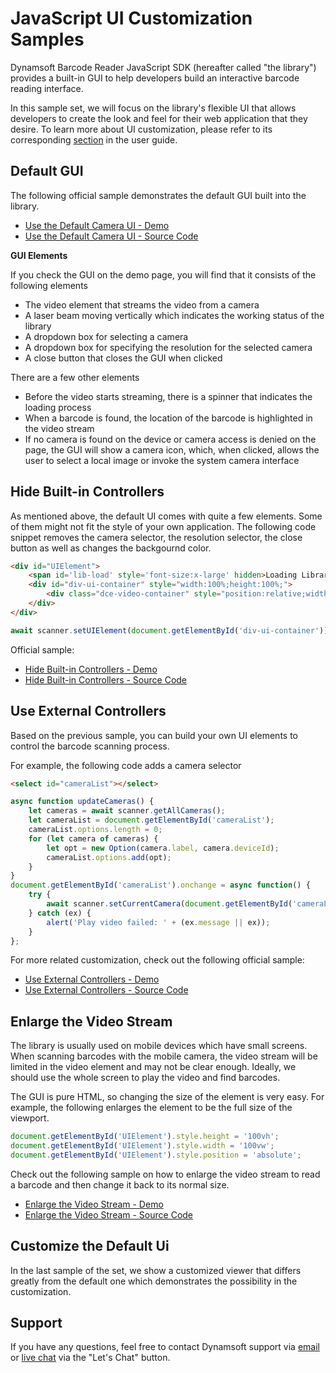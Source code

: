 # JavaScript UI Customization Samples

Dynamsoft Barcode Reader JavaScript SDK (hereafter called "the library") provides a built-in GUI to help developers build an interactive barcode reading interface.

In this sample set, we will focus on the library's flexible UI that allows developers to create the look and feel for their web application that they desire. To learn more about UI customization, please refer to its corresponding [section](https://www.dynamsoft.com/barcode-reader/docs/web/programming/javascript/user-guide/?ver=latest#customize-the-ui-optional) in the user guide.

## Default GUI

The following official sample demonstrates the default GUI built into the library.

* <a target = "_blank" href="https://demo.dynamsoft.com/Samples/DBR/JS/2.ui-tweaking/1.read-video-show-result.html">Use the Default Camera UI - Demo</a>
* <a target = "_blank" href="https://github.com/Dynamsoft/barcode-reader-javascript-samples/blob/main/2.ui-tweaking/1.read-video-show-result.html">Use the Default Camera UI - Source Code</a>

**GUI Elements**

If you check the GUI on the demo page, you will find that it consists of the following elements

* The video element that streams the video from a camera
* A laser beam moving vertically which indicates the working status of the library
* A dropdown box for selecting a camera
* A dropdown box for specifying the resolution for the selected camera
* A close button that closes the GUI when clicked

There are a few other elements

* Before the video starts streaming, there is a spinner that indicates the loading process
* When a barcode is found, the location of the barcode is highlighted in the video stream
* If no camera is found on the device or camera access is denied on the page, the GUI will show a camera icon, which, when clicked, allows the user to select a local image or invoke the system camera interface

## Hide Built-in Controllers

As mentioned above, the default UI comes with quite a few elements. Some of them might not fit the style of your own application. The following code snippet removes the camera selector, the resolution selector, the close button as well as changes the backgournd color.

```html
<div id="UIElement">
    <span id='lib-load' style='font-size:x-large' hidden>Loading Library...</span>
    <div id="div-ui-container" style="width:100%;height:100%;">
        <div class="dce-video-container" style="position:relative;width:100%;height:100%;"></div>
    </div>
</div>
```

```javascript
await scanner.setUIElement(document.getElementById('div-ui-container'));
```

Official sample:

* <a target = "_blank" href="https://demo.dynamsoft.com/Samples/DBR/JS/2.ui-tweaking/2.read-video-no-extra-control.html">Hide Built-in Controllers - Demo</a>
* <a target = "_blank" href="https://github.com/Dynamsoft/barcode-reader-javascript-samples/blob/main/2.ui-tweaking/2.read-video-no-extra-control.html">Hide Built-in Controllers - Source Code</a>

## Use External Controllers

Based on the previous sample, you can build your own UI elements to control the barcode scanning process.

For example, the following code adds a camera selector

```html
<select id="cameraList"></select>
```

```javascript
async function updateCameras() {
    let cameras = await scanner.getAllCameras();
    let cameraList = document.getElementById('cameraList');
    cameraList.options.length = 0;
    for (let camera of cameras) {
        let opt = new Option(camera.label, camera.deviceId);
        cameraList.options.add(opt);
    }
}
document.getElementById('cameraList').onchange = async function() {
    try {
        await scanner.setCurrentCamera(document.getElementById('cameraList').value);
    } catch (ex) {
        alert('Play video failed: ' + (ex.message || ex));
    }
};
```

For more related customization, check out the following official sample:

* <a target = "_blank" href="https://demo.dynamsoft.com/Samples/DBR/JS/2.ui-tweaking/3.read-video-with-external-control.html">Use External Controllers - Demo</a>
* <a target = "_blank" href="https://github.com/Dynamsoft/barcode-reader-javascript-samples/blob/main/2.ui-tweaking/3.read-video-with-external-control.html">Use External Controllers - Source Code</a>

## Enlarge the Video Stream

The library is usually used on mobile devices which have small screens. When scanning barcodes with the mobile camera, the video stream will be limited in the video element and may not be clear enough. Ideally, we should use the whole screen to play the video and find barcodes.

The GUI is pure HTML, so changing the size of the element is very easy. For example, the following enlarges the element to be the full size of the viewport.

```javascript
document.getElementById('UIElement').style.height = '100vh';
document.getElementById('UIElement').style.width = '100vw';
document.getElementById('UIElement').style.position = 'absolute';
```

Check out the following sample on how to enlarge the video stream to read a barcode and then change it back to its normal size.

* <a target = "_blank" href="https://demo.dynamsoft.com/Samples/DBR/JS/2.ui-tweaking/4.difference-video-size.html">Enlarge the Video Stream - Demo</a>
* <a target = "_blank" href="https://github.com/Dynamsoft/barcode-reader-javascript-samples/blob/main/2.ui-tweaking/4.difference-video-size.html">Enlarge the Video Stream - Source Code</a>

## Customize the Default Ui

In the last sample of the set, we show a customized viewer that differs greatly from the default one which demonstrates the possibility in the customization.

## Support

If you have any questions, feel free to contact Dynamsoft support via [email](mailto:support@dynamsoft.com) or [live chat](https://www.dynamsoft.com/barcode-reader/sdk-javascript/) via the "Let's Chat" button.
